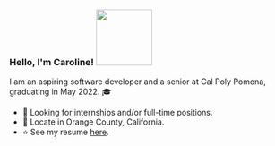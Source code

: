 ### Hello, I'm Caroline! <img src="https://user-images.githubusercontent.com/56989578/132662582-2074d84d-73d9-411d-b7ee-cd651b905921.png" width="100"/> 

I am an aspiring software developer and a senior at Cal Poly Pomona, graduating in May 2022. 🎓

- 🎯 Looking for internships and/or full-time positions.
- 📍  Locate in Orange County, California.
- ⭐ See my resume [here](https://qdttdev.github.io/qdttdev/).

